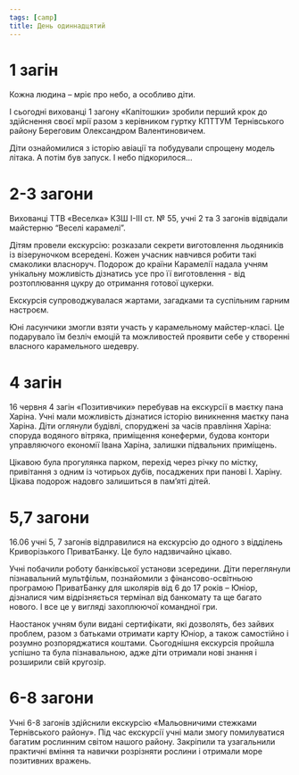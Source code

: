 ```yaml
---
tags: [camp]
title: День одиннадцятий
---
```


# 1 загін

Кожна людина – мріє про небо, а особливо діти.

І сьогодні вихованці 1 загону «Капітошки» зробили перший крок до здійснення своєї мрії разом з керівником гуртку КПТТУМ Тернівського району Береговим Олександром Валентиновичем.

Діти ознайомилися з історію авіації та побудували спрощену модель літака. А потім був запуск. І небо підкорилося…

<slideshow id="72157685240409605"></slideshow>

# 2-3 загони

Вихованці ТТВ «Веселка» КЗШ І-ІІІ ст. № 55, учні 2 та 3 загонів відвідали майстерню “Веселі карамелі”.

Дітям провели екскурсію: розказали секрети виготовлення льодяників із візеруночком всередені. Кожен учасник навчився робити такі смаколики власноруч. Подорож до країни Карамелії надала учням унікальну можливість дізнатись усе про її виготовлення - від розтоплювання цукру до отримання готової цукерки.

Екскурсія супроводжувалася жартами, загадками та суспільним гарним настроєм.

Юні ласунчики змогли взяти участь у карамельному майстер-класі. Це подарувало їм безліч емоцій та можливостей проявити себе у створенні власного карамельного шедевру.

<slideshow id="72157685240443525"></slideshow>

# 4 загін

16 червня 4 загін «Позитивчики» перебував на екскурсії в маєтку пана Харіна. Учні мали можливість дізнатися історію виникнення маєтку пана Харіна. Діти оглянули будівлі, споруджені за часів правління Харіна: споруда водяного вітряка, приміщення конеферми, будова контори управляючого економії Івана Харіна, залишки підвальних приміщень.

Цікавою була прогулянка парком, перехід через річку по містку, привітання з одним із чотирьох дубів, посаджених при панові І. Харіну. Цікава подорож надовго залишиться в пам’яті дітей.

<slideshow id="72157685141954866"></slideshow>

# 5,7 загони

16.06 учні 5, 7 загонів відправилися на екскурсію до одного з відділень Криворізького ПриватБанку. Це було надзвичайно цікаво.

Учні побачили роботу банківської установи зсередини. Діти переглянули пізнавальний мультфільм, познайомили з фінансово-освітньою програмою ПриватБанку для школярів від 6 до 17 років – Юніор, дізналися чим відрізняється термінал від банкомату та ще багато нового. І все це у вигляді захоплюючої командної гри.

Наостанок учням були видані сертифікати, які дозволять, без зайвих проблем, разом з батьками отримати карту Юніор, а також самостійно і розумно розпоряджатися коштами. Сьогоднішня екскурсія пройшла успішно та була пізнавальною, адже діти отримали нові знання і розширили свій кругозір.

<slideshow id="72157682201936772"></slideshow>

# 6-8 загони

Учні 6-8 загонів здійснили екскурсію «Мальовничими стежками Тернівського району». Під час екскурсії учні мали змогу помилуватися багатим рослинним світом нашого району. Закріпили та узагальнили практичні вміння та навички розрізняти рослини і отримали море позитивних вражень.

<slideshow id="72157682454136603"></slideshow>
